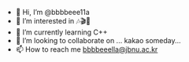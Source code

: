 - 👋 Hi, I’m @bbbbeee11a
- 👀 I’m interested in 🎶🎬📸
- 🌱 I’m currently learning C++
- 💞️ I’m looking to collaborate on ... kakao someday...
- 📫 How to reach me bbbbeeella@jbnu.ac.kr
